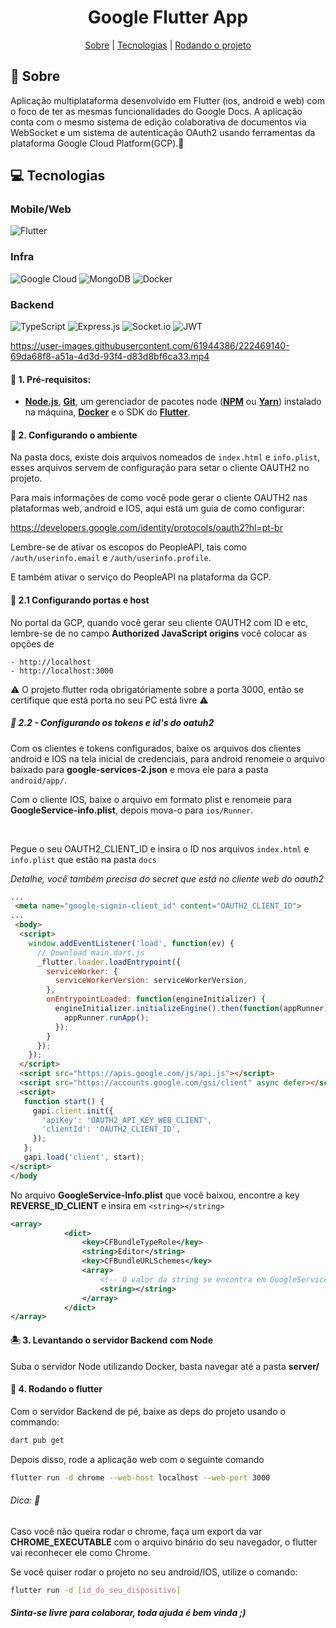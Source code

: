 <h1 align="center">Google Flutter App</h1>

<div align="center">
    <a href="#sobre">Sobre</a> | <a href="#tecnologias">Tecnologias</a> | <a href="#run">Rodando o projeto</a>
</div>

<a id="sobre"></a>

## 🚀 Sobre

Aplicação multiplataforma desenvolvido em Flutter (ios, android e web) com o foco de ter as mesmas funcionalidades do Google Docs. A aplicação conta com o mesmo sistema de edição colaborativa de documentos via WebSocket e um sistema de autenticação OAuth2 usando ferramentas da plataforma Google Cloud Platform(GCP).🥰

<a id="tecnologias"></a>

## :computer: Tecnologias

### Mobile/Web

![Flutter](https://img.shields.io/badge/Flutter-%2302569B.svg?style=for-the-badge&logo=Flutter&logoColor=white)

### Infra
![Google Cloud](https://img.shields.io/badge/GoogleCloud-%234285F4.svg?style=for-the-badge&logo=google-cloud&logoColor=white)
![MongoDB](https://img.shields.io/badge/MongoDB-%234ea94b.svg?style=for-the-badge&logo=mongodb&logoColor=white)
![Docker](https://img.shields.io/badge/docker-%230db7ed.svg?style=for-the-badge&logo=docker&logoColor=white)

### Backend

![TypeScript](https://img.shields.io/badge/typescript-%23007ACC.svg?style=for-the-badge&logo=typescript&logoColor=white)
![Express.js](https://img.shields.io/badge/express.js-%23404d59.svg?style=for-the-badge&logo=express&logoColor=%2361DAFB)
![Socket.io](https://img.shields.io/badge/Socket.io-black?style=for-the-badge&logo=socket.io&badgeColor=010101)
![JWT](https://img.shields.io/badge/JWT-black?style=for-the-badge&logo=JSON%20web%20tokens)



https://user-images.githubusercontent.com/61944386/222469140-69da68f8-a51a-4d3d-93f4-d83d8bf6ca33.mp4



<a id="run"></a>

#### 💽 1. Pré-requisitos:

- **[Node.js](https://nodejs.org/en/)**, **[Git](https://git-scm.com/)**, um gerenciador de pacotes node (**[NPM](https://www.npmjs.com/)** ou **[Yarn](https://yarnpkg.com/)**) instalado na máquina, **[Docker](https://docker.com)** e o SDK do **[Flutter](https://flutter.dev/)**.

#### 💮 2. Configurando o ambiente

Na pasta docs, existe dois arquivos nomeados de `index.html` e `info.plist`, esses arquivos servem de configuração para setar o cliente OAUTH2 no projeto.

Para mais informações de como você pode gerar o cliente OAUTH2 nas plataformas web, android e IOS, aqui está um guia de como configurar:

https://developers.google.com/identity/protocols/oauth2?hl=pt-br

Lembre-se de ativar os escopos do PeopleAPI, tais como `/auth/userinfo.email` e `/auth/userinfo.profile`.

E também ativar o serviço do PeopleAPI na plataforma da GCP.

#### 📇 2.1 Configurando portas e host

No portal da GCP, quando você gerar seu cliente OAUTH2 com ID e etc, lembre-se de no campo **Authorized JavaScript origins** você colocar as opções de 

    - http://localhost
    - http://localhost:3000
    
⚠️ O projeto flutter roda obrigatóriamente sobre a porta 3000, então se certifique que está porta no seu PC está livre ⚠

##### 🔑 2.2 - Configurando os tokens e id's do oatuh2

Com os clientes e tokens configurados, baixe os arquivos dos clientes android e IOS na tela inicial de credenciais, para android renomeie o arquivo baixado para **google-services-2.json** e mova ele para a pasta `android/app/`.

Com o cliente IOS, baixe o arquivo em formato plist e renomeie para **GoogleService-info.plist**, depois mova-o para `ios/Runner`.

<br>

Pegue o seu OAUTH2_CLIENT_ID e insira o ID nos arquivos `index.html` e `info.plist` que estão na pasta `docs`

*Detalhe, você também precisa do secret que está no cliente web do oauth2*

```html
...
 <meta name="google-signin-client_id" content="OAUTH2_CLIENT_ID">
...
 <body>
  <script>
    window.addEventListener('load', function(ev) {
      // Download main.dart.js
      _flutter.loader.loadEntrypoint({
        serviceWorker: {
          serviceWorkerVersion: serviceWorkerVersion,
        },
        onEntrypointLoaded: function(engineInitializer) {
          engineInitializer.initializeEngine().then(function(appRunner) {
            appRunner.runApp();
          });
        }
      });
    });
  </script>
  <script src="https://apis.google.com/js/api.js"></script>
  <script src="https://accounts.google.com/gsi/client" async defer></script>
  <script>
   function start() {
     gapi.client.init({
       'apiKey': 'OAUTH2_API_KEY_WEB_CLIENT',
       'clientId': 'OAUTH2_CLIENT_ID',
     });
   };
   gapi.load('client', start);
</script>
</body
```

No arquivo **GoogleService-Info.plist** que você baixou, encontre a key **REVERSE_ID_CLIENT** e insira em `<string></string>`

``` xml
<array>
			<dict>
				<key>CFBundleTypeRole</key>
				<string>Editor</string>
				<key>CFBundleURLSchemes</key>
				<array>
					<!-- O valor da string se encontra em GoogleService-Info.plist [REVERSE_ID_CLIENT] -->
					<string></string>
				</array>
			</dict>
</array>
```

#### 🏝️ 3. Levantando o servidor Backend com Node

Suba o servidor Node utilizando Docker, basta navegar até a pasta **server/**

#### 📲 4. Rodando o flutter

Com o servidor Backend de pé, baixe as deps do projeto usando o commando:

``` bash
dart pub get
```

Depois disso, rode a aplicação web com o seguinte comando

```bash
flutter run -d chrome --web-host localhost --web-port 3000
```

###### Dica: 🤫

Caso você não queira rodar o chrome, faça um export da var **CHROME_EXECUTABLE** com o arquivo binário do seu navegador, o flutter vai reconhecer ele como Chrome.

Se você quiser rodar o projeto no seu android/IOS, utilize o comando:

``` bash
flutter run -d [id_do_seu_dispositivo]
```

#### _Sinta-se livre para colaborar, toda ajuda é bem vinda ;)_

<br/>
